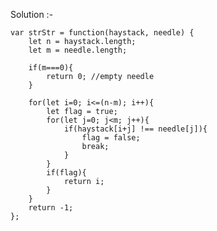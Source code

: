 Solution :-

    var strStr = function(haystack, needle) {
        let n = haystack.length;
        let m = needle.length;

        if(m===0){
            return 0; //empty needle
        }

        for(let i=0; i<=(n-m); i++){
            let flag = true;
            for(let j=0; j<m; j++){
                if(haystack[i+j] !== needle[j]){
                    flag = false;
                    break;
                }
            }
            if(flag){
                return i;
            }
        }
        return -1;
    };
